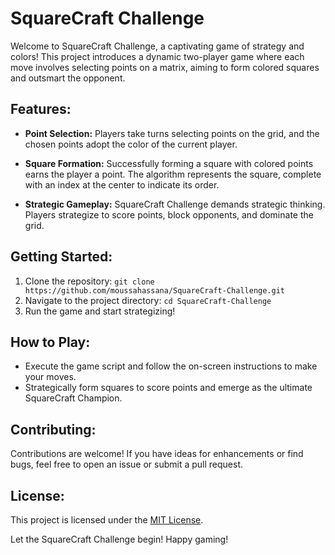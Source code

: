 # SquareCraft Challenge

Welcome to SquareCraft Challenge, a captivating game of strategy and colors! This project introduces a dynamic two-player game where each move involves selecting points on a matrix, aiming to form colored squares and outsmart the opponent.

## Features:

- **Point Selection:** Players take turns selecting points on the grid, and the chosen points adopt the color of the current player.
  
- **Square Formation:** Successfully forming a square with colored points earns the player a point. The algorithm represents the square, complete with an index at the center to indicate its order.

- **Strategic Gameplay:** SquareCraft Challenge demands strategic thinking. Players strategize to score points, block opponents, and dominate the grid.

## Getting Started:

1. Clone the repository: `git clone https://github.com/moussahassana/SquareCraft-Challenge.git`
2. Navigate to the project directory: `cd SquareCraft-Challenge`
3. Run the game and start strategizing!

## How to Play:

- Execute the game script and follow the on-screen instructions to make your moves.
- Strategically form squares to score points and emerge as the ultimate SquareCraft Champion.

## Contributing:

Contributions are welcome! If you have ideas for enhancements or find bugs, feel free to open an issue or submit a pull request.

## License:

This project is licensed under the [MIT License](LICENSE).

Let the SquareCraft Challenge begin! Happy gaming!
